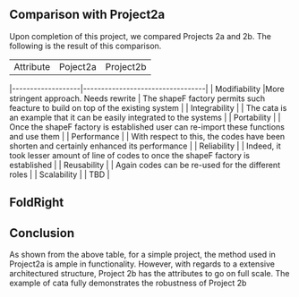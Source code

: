 ## Comparison with Project2a
Upon completion of this project, we compared Projects 2a and 2b. The following is the result of this comparison.

<table>
<tr>
<td>Attribute</td><td>Poject2a</td><td>Project2b</td>
</tr>
</table>

|-------------------|----------------------------------|
| Modifiability     |More stringent approach. Needs rewrite     | The shapeF factory permits such  feacture to build on top of the existing system |
| Integrability     |   | The cata is an example that it can be easily integrated to the systems |
| Portability       |   | Once the shapeF factory is established user can re-import these functions and use them |
| Performance       |   | With respect to this, the codes have been shorten and certainly enhanced its performance |
| Reliability       |   | Indeed, it took lesser amount of line of codes to once the shapeF factory is established |
| Reusability       |   | Again codes can be re-used for the different roles |
| Scalability       |   | TBD |

## FoldRight

## Conclusion
As shown from the above table, for a simple project, the method used in Project2a is ample in functionality. However, with regards to a extensive architectured structure, Project 2b has the attributes to go on full scale. The example of cata fully demonstrates the robustness of Project 2b